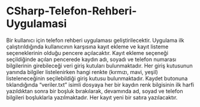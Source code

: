 # CSharp-Telefon-Rehberi-Uygulamasi
Bir kullanıcı için telefon rehberi uygulaması geliştirilecektir. Uygulama ilk çalıştırıldığında kullanıcının karşısına kayıt ekleme ve kayıt listeme seçeneklerinin olduğu pencere açılacaktır.  Kayıt ekleme seçeneği seçildiğinde açılan pencerede kaydın adı, soyadı ve telefon numarası bilgilerinin girebileceği veri giriş kutuları bulunmaktadır. Her giriş kutusunun yanında bilgiler listelenirken hangi renkte (kırmızı, mavi, yeşil) listeleneceğinin seçilebildiği giriş kutusu bulunmaktadır. Kaydet butonuna tıklandığında “veriler.txt” isimli dosyaya her bir kaydın renk bilgisinin ilk harfi yazıldıktan sonra bir boşluk bırakılarak, devamında ad, soyad ve telefon bilgileri boşluklarla yazılmaktadır. Her kayıt yeni bir satıra yazılacaktır.
